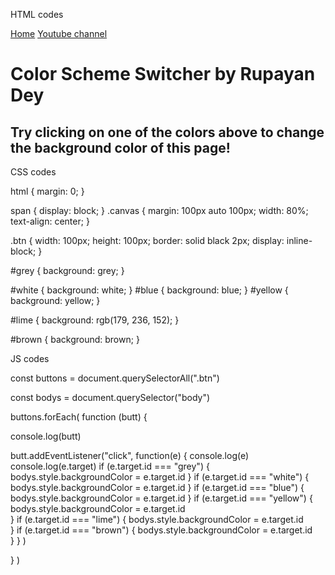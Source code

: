 HTML codes

<!DOCTYPE html>
<html lang="en">
  <head>
    <meta charset="UTF-8" />
    <meta name="viewport" content="width=device-width, initial-scale=1.0" />
    <meta http-equiv="X-UA-Compatible" content="ie=edge" />
    <link rel="stylesheet" href="style.css" />
    <link rel="stylesheet" href="../styles.css" />
    <title>JavaScript Background Color Switcher</title>
  </head>
  <body>
    <nav>
      <a href="/" aria-current="page">Home</a>
      <a target="_blank" href="#"
        >Youtube channel</a
      >
    </nav>
    <div class="canvas">
      <!-- <a
        style="
          background-color: #fff;
          padding: 10px 30px;
          border-radius: 8px;
          color: #212121;
          text-decoration: none;
          border: 2px solid #212121;
        "
        href="../index.html"
        >Back to Home Page</a
      > -->
      <h1>Color Scheme Switcher by Rupayan Dey</h1>
      <span class="btn" id="grey"></span>
      <span class="btn" id="white"></span>
      <span class="btn" id="blue"></span>
      <span class="btn" id="yellow"></span>
      <span class="btn" id="lime"></span>
      <span class="btn" id="brown"></span>
      <h2>
        Try clicking on one of the colors above
        <span>to change the background color of this page!</span>
      </h2>
    </div>
    <script src="chaiaurcode.js"></script>
  </body>
</html>


CSS codes

html {
  margin: 0;
}

span {
  display: block;
}
.canvas {
  margin: 100px auto 100px;
  width: 80%;
  text-align: center;
}

.btn {
  width: 100px;
  height: 100px;
  border: solid black 2px;
  display: inline-block;
}

#grey {
  background: grey;
}

#white {
  background: white;
}
#blue {
  background: blue;
}
#yellow {
  background: yellow;
}

#lime {
  background: rgb(179, 236, 152);
}

#brown {
  background: brown;
}


JS codes

const buttons = document.querySelectorAll(".btn")

const bodys = document.querySelector("body")

buttons.forEach( function (butt) {

   console.log(butt)

  butt.addEventListener("click", function(e) {
      console.log(e)
        console.log(e.target)
        if (e.target.id === "grey") {
         bodys.style.backgroundColor = e.target.id
        }
        if (e.target.id === "white") {
            bodys.style.backgroundColor = e.target.id
        }
        if (e.target.id === "blue") {
            bodys.style.backgroundColor = e.target.id
        }
        if (e.target.id === "yellow") {
            bodys.style.backgroundColor = e.target.id         
        }
        if (e.target.id === "lime") {
            bodys.style.backgroundColor = e.target.id        
        }
      if (e.target.id === "brown") {
            bodys.style.backgroundColor = e.target.id       
        }
    } )
    
} )
